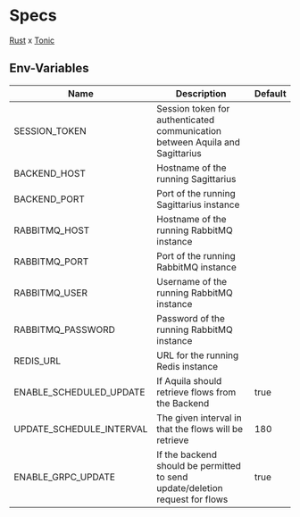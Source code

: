 # Specs

[Rust](https://www.rust-lang.org/) x [Tonic](https://docs.rs/tonic/latest/tonic/)

## Env-Variables

| Name                     | Description                                                                  | Default |
|--------------------------|------------------------------------------------------------------------------|---------|
| SESSION_TOKEN            | Session token for authenticated communication between Aquila and Sagittarius |         |
| BACKEND_HOST             | Hostname of the running Sagittarius                                          |         |
| BACKEND_PORT             | Port of the running Sagittarius instance                                     |         |
| RABBITMQ_HOST            | Hostname of the running RabbitMQ instance                                    |         |
| RABBITMQ_PORT            | Port of the running RabbitMQ instance                                        |         |
| RABBITMQ_USER            | Username of the running RabbitMQ instance                                    |         |
| RABBITMQ_PASSWORD        | Password of the running RabbitMQ instance                                    |         |
| REDIS_URL                | URL for the running Redis instance                                           |         |
| ENABLE_SCHEDULED_UPDATE  | If Aquila should retrieve flows from the Backend                             | true    |
| UPDATE_SCHEDULE_INTERVAL | The given interval in that the flows will be retrieve                        | 180     |
| ENABLE_GRPC_UPDATE       | If the backend should be permitted to send update/deletion request for flows | true    |